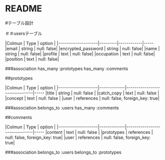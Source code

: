 # README
#テーブル設計

＃＃usersテーブル

|Colmun              | Type    | option     |
|--------------------|---------|------------|-----
|email               | string  | null: false|
|encrypted_password  | string  | null: false| 
|name                | string  | null: false|
|profile             | text    | null: false|
|occupation          | text    | null: false|
|position            | text    | null: false|

###association
has_many :prototypes
has_many :comments


##prototypes

|Colmun              | Type        | option                        |
|--------------------|-------------|-------------------------------|-----
|title               | string      | null: false                   |
|catch_copy          | text        | null: false                   |   
|concept             | text        | null: false                   |
|user                | references  | null: false, foreign_key: true|

###association
belongs_to :users
has_many :comments


##comments

|Colmun              | Type        | option                        |
|--------------------|-------------|-------------------------------|-----
|content             | text        | null: false                   |
|prototypes          | references  | null: false, foreign_key: true| 
|user                | references  | null: false, foreign_key: true|

###association
belongs_to :users
belongs_to :prototypes